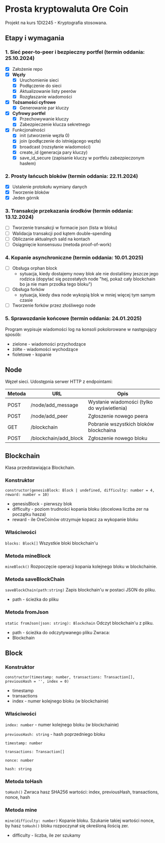 # Prosta kryptowaluta Ore Coin

Projekt na kurs 1DI2245 - Kryptografia stosowana.

## Etapy i wymagania

### 1. Sieć peer-to-peer i bezpieczny portfel (termin oddania: 25.10.2024)

- [x] Założenie repo
- [x] **Węzły**
  - [x] Uruchomienie sieci
  - [x] Podłączenie do sieci
  - [x] Aktualizowanie listy peerów
  - [x] Rozgłaszanie wiadomości
- [x] **Tożsamości cyfrowe**
  - [x] Generowanie par kluczy
- [x] **Cyfrowy portfel**
  - [x] Przechowywanie kluczy
  - [x] Zabezpieczenie klucza sekretnego
- [x] Funkcjonalności
  - [x] init (utworzenie węzła 0)
  - [x] join (podłączenie do istniejącego węzła)
  - [x] broadcast (rozsyłanie wiadomości)
  - [x] create_id (generacja pary kluczy)
  - [x] save_id_secure (zapisanie kluczy w portfelu zabezpieczonym hasłem)

### 2. Prosty łańcuch bloków (termin oddania: 22.11.2024)

- [x] Ustalenie protokołu wymiany danych
- [x] Tworzenie bloków
- [x] Jeden górnik

### 3. Transakcje przekazania środków (termin oddania: 13.12.2024)

- [ ] Tworzenie transakcji w formacie json (lista w bloku)
- [ ] Walidacja transakcji pod kątem double-spending
- [ ] Obliczanie aktualnych sald na kontach
- [ ] Osiągnięcie konsensusu (metoda proof-of-work)

### 4. Kopanie asynchroniczne (termin oddania: 10.01.2025)

- [ ] Obsługa orphan block
  - sytuacja, kiedy dostajemy nowy blok ale nie dostaliśmy jeszcze jego rodzica (dopytać się pozostałych node "hej, pokaż cały blockchain bo ja nie mam przodka tego bloku")
- [ ] Obsługa forków
  - sytuacja, kiedy dwa node wykopią blok w mniej więcej tym samym czasie
- [ ] Tworzenie forków przez złośliwego node

### 5. Sprawozdanie końcowe (termin oddania: 24.01.2025)

Program wypisuje wiadomości log na konsoli pokolorowane w następujący sposób:
- zielone - wiadomości przychodzące
- żółte - wiadomości wychodzące
- fioletowe - kopanie

## Node

Węzeł sieci. Udostępnia serwer HTTP z endpointami:

| Metoda | URL                   | Opis                                        |
| ------ | --------------------- | ------------------------------------------- |
| POST   | /node/add_message     | Wysłanie wiadomości (tylko do wyświetlenia) |
| POST   | /node/add_peer        | Zgłoszenie nowego peera                     |
| GET    | /blockchain           | Pobranie wszystkich bloków blockchaina      |
| POST   | /blockchain/add_block | Zgłoszenie nowego bloku                     |

## Blockchain

Klasa przedstawiająca Blockchain.

### Konstruktor

`constructor(genesisBlock: Block | undefined, difficulty: number = 4, reward: number = 10)`

- genesisBlock - pierwszy blok
- difficulty - poziom trudności kopania bloku (docelowa liczba zer na początku
  hasza)
- reward - ile OreCoinów otrzymuje kopacz za wykopanie bloku

### Właściwości

`blocks: Block[]` Wszystkie bloki blockchain'u

### Metoda **mineBlock**

`mineBlock()` Rozpoczęcie operacji kopania kolejnego bloku w blockchainie.

### Metoda **saveBlockChain**

`saveBlockChain(path:string)` Zapis blockchain'u w postaci JSON do pliku.

- path - ścieżka do pliku

### Metoda **fromJson**

`static fromJson(json: string): Blockchain` Odczyt blockchain'u z pliku.

- path - ścieżka do odczytywanego pliku Zwraca:
- Blockchain

## Block

### Konstruktor

`constructor(timestamp: number, transactions: Transaction[], previousHash = '', index = 0)`

- timestamp
- transactions
- index - numer kolejnego bloku (w blockchainie)

### Właściwości

`index: number` - numer kolejnego bloku (w blockchainie)

`previousHash: string` - hash poprzedniego bloku

`timestamp: number`

`transactions: Transaction[]`

`nonce: number`

`hash: string`

### Metoda toHash

`toHash()` Zwraca hasz SHA256 wartości: index, previousHash, transactions,
nonce, hash

### Metoda mine

`mine(difficulty: number)` Kopanie bloku. Szukanie takiej wartości nonce, by
hasz `toHash()` bloku rozpoczynał się określoną ilością zer.

- difficulty - liczba, ile zer szukamy
